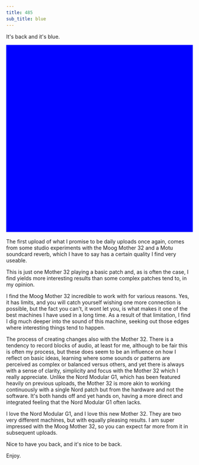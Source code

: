 ```yaml
---
title: 485
sub_title: blue
---
```


It's back and it's blue.

![Image](/assets/img/snd00.png)

The first upload of what I promise to be daily uploads once again, comes from some studio experiments with the Moog Mother 32 and a Motu soundcard reverb, which I have to say has a certain quality I find very useable.

This is just one Mother 32 playing a basic patch and, as is often the case, I find yields more interesting results than some complex patches tend to, in my opinion.

I find the Moog Mother 32 incredible to work with for various reasons. Yes, it has limits, and you will catch yourself wishing one more connection is possible, but the fact you can't, it wont let you, is what makes it one of the best machines I have used in a long time. As a result of that limitation, I find I dig much deeper into the sound of this machine, seeking out those edges where interesting things tend to happen. 

The process of creating changes also with the Mother 32. There is a tendency to record blocks of audio, at least for me, although to be fair this is often my process, but these does seem to be an influence on how I reflect on basic ideas, learning where some sounds or patterns are perceived as complex or balanced versus others, and yet there is always with a sense of clarity, simplicity and focus with the Mother 32 which I really appreciate. Unlike the Nord Modular G1, which has been featured heavily on previous uploads, the Mother 32 is more akin to working continuously with a single Nord patch but from the hardware and not the software. It's both hands off and yet hands on, having a more direct and integrated feeling that the Nord Modular G1 often lacks.

I love the Nord Modular G1, and I love this new Mother 32. They are two very different machines, but with equally pleasing results. I am super impressed with the Moog Mother 32, so you can expect far more from it in subsequent uploads.

Nice to have you back, and it's nice to be back.

Enjoy.

